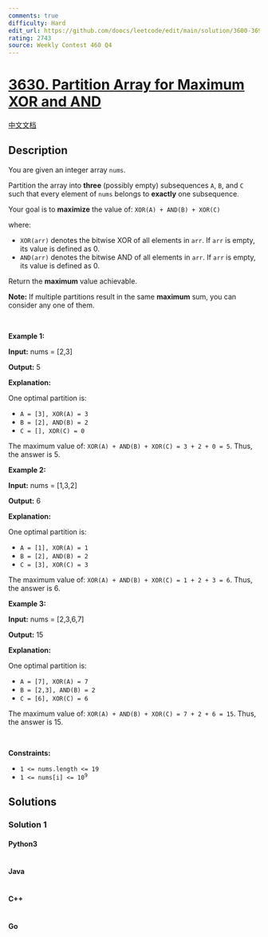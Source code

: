 ```yaml
---
comments: true
difficulty: Hard
edit_url: https://github.com/doocs/leetcode/edit/main/solution/3600-3699/3630.Partition%20Array%20for%20Maximum%20XOR%20and%20AND/README_EN.md
rating: 2743
source: Weekly Contest 460 Q4
---
```


<!-- problem:start -->

# [3630. Partition Array for Maximum XOR and AND](https://leetcode.com/problems/partition-array-for-maximum-xor-and-and)

[中文文档](/solution/3600-3699/3630.Partition%20Array%20for%20Maximum%20XOR%20and%20AND/README.md)

## Description

<!-- description:start -->

<p>You are given an integer array <code>nums</code>.</p>

<p>Partition the array into <strong>three</strong> (possibly empty) <span data-keyword="subsequence-array">subsequences</span> <code>A</code>, <code>B</code>, and <code>C</code> such that every element of <code>nums</code> belongs to <strong>exactly</strong> one subsequence.</p>

<p>Your goal is to <strong>maximize</strong> the value of: <code>XOR(A) + AND(B) + XOR(C)</code></p>

<p>where:</p>

<ul>
	<li><code>XOR(arr)</code> denotes the bitwise XOR of all elements in <code>arr</code>. If <code>arr</code> is empty, its value is defined as 0.</li>
	<li><code>AND(arr)</code> denotes the bitwise AND of all elements in <code>arr</code>. If <code>arr</code> is empty, its value is defined as 0.</li>
</ul>

<p>Return the <strong>maximum</strong> value achievable.</p>

<p><strong>Note:</strong> If multiple partitions result in the same <strong>maximum</strong> sum, you can consider any one of them.</p>

<p>&nbsp;</p>
<p><strong class="example">Example 1:</strong></p>

<div class="example-block">
<p><strong>Input:</strong> <span class="example-io">nums = [2,3]</span></p>

<p><strong>Output:</strong> <span class="example-io">5</span></p>

<p><strong>Explanation:</strong></p>

<p>One optimal partition is:</p>

<ul>
	<li><code>A = [3], XOR(A) = 3</code></li>
	<li><code>B = [2], AND(B) = 2</code></li>
	<li><code>C = [], XOR(C) = 0</code></li>
</ul>

<p>The maximum value of: <code>XOR(A) + AND(B) + XOR(C) = 3 + 2 + 0 = 5</code>. Thus, the answer is 5.</p>
</div>

<p><strong class="example">Example 2:</strong></p>

<div class="example-block">
<p><strong>Input:</strong> <span class="example-io">nums = [1,3,2]</span></p>

<p><strong>Output:</strong> <span class="example-io">6</span></p>

<p><strong>Explanation:</strong></p>

<p>One optimal partition is:</p>

<ul>
	<li><code>A = [1], XOR(A) = 1</code></li>
	<li><code>B = [2], AND(B) = 2</code></li>
	<li><code>C = [3], XOR(C) = 3</code></li>
</ul>

<p>The maximum value of: <code>XOR(A) + AND(B) + XOR(C) = 1 + 2 + 3 = 6</code>. Thus, the answer is 6.</p>
</div>

<p><strong class="example">Example 3:</strong></p>

<div class="example-block">
<p><strong>Input:</strong> <span class="example-io">nums = [2,3,6,7]</span></p>

<p><strong>Output:</strong> <span class="example-io">15</span></p>

<p><strong>Explanation:</strong></p>

<p>One optimal partition is:</p>

<ul>
	<li><code>A = [7], XOR(A) = 7</code></li>
	<li><code>B = [2,3], AND(B) = 2</code></li>
	<li><code>C = [6], XOR(C) = 6</code></li>
</ul>

<p>The maximum value of: <code>XOR(A) + AND(B) + XOR(C) = 7 + 2 + 6 = 15</code>. Thus, the answer is 15.</p>
</div>

<p>&nbsp;</p>
<p><strong>Constraints:</strong></p>

<ul>
	<li><code>1 &lt;= nums.length &lt;= 19</code></li>
	<li><code>1 &lt;= nums[i] &lt;= 10<sup>9</sup></code></li>
</ul>

<!-- description:end -->

## Solutions

<!-- solution:start -->

### Solution 1

<!-- tabs:start -->

#### Python3

```python

```

#### Java

```java

```

#### C++

```cpp

```

#### Go

```go

```

<!-- tabs:end -->

<!-- solution:end -->

<!-- problem:end -->

